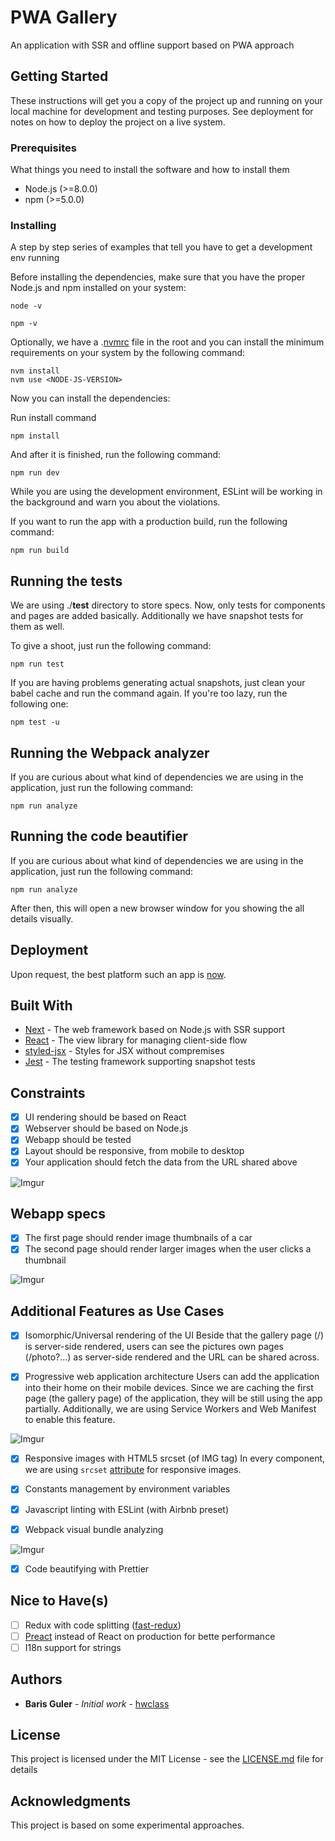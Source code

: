 # PWA Gallery

An application with SSR and offline support based on PWA approach

## Getting Started

These instructions will get you a copy of the project up and running on your local machine for development and testing purposes. See deployment for notes on how to deploy the project on a live system.

### Prerequisites

What things you need to install the software and how to install them

- Node.js (>=8.0.0)
- npm (>=5.0.0)

### Installing

A step by step series of examples that tell you have to get a development env running

Before installing the dependencies, make sure that you have the proper Node.js and npm installed on your system:

```
node -v
```

```
npm -v
```

Optionally, we have a .[nvmrc](https://github.com/creationix/nvm) file in the root and you can install the minimum requirements on your system by the following command:

```
nvm install
nvm use <NODE-JS-VERSION>
```

Now you can install the dependencies:

Run install command

```
npm install
```

And after it is finished, run the following command:

```
npm run dev
```

While you are using the development environment, ESLint will be working in the background and warn you about the violations. 

If you want to run the app with a production build, run the following command:
```
npm run build
```

## Running the tests

We are using ./__test__ directory to store specs. Now, only tests for components and pages are added basically.
Additionally we have snapshot tests for them as well.

To give a shoot, just run the following command:

```
npm run test
```

If you are having problems generating actual snapshots, just clean your babel cache and run the command again. If you're too lazy, run the following one:

```
npm test -u
```

## Running the Webpack analyzer

If you are curious about what kind of dependencies we are using in the application, just run the following command:

```
npm run analyze
```

## Running the code beautifier

If you are curious about what kind of dependencies we are using in the application, just run the following command:

```
npm run analyze
```

After then, this will open a new browser window for you showing the all details visually.

## Deployment

Upon request, the best platform such an app is [now](https://zeit.co/now).

## Built With

* [Next](https://zeit.co/blog/next) - The web framework based on Node.js with SSR support
* [React](https://reactjs.org/) - The view library for managing client-side flow
* [styled-jsx](https://github.com/zeit/styled-jsx) - Styles for JSX without compremises
* [Jest](https://facebook.github.io/jest/) - The testing framework supporting snapshot tests

## Constraints

- [x] UI rendering should be based on React
- [x] Webserver should be based on Node.js
- [x] Webapp should be tested
- [x] Layout should be responsive, from mobile to desktop
- [x] Your application should fetch the data from the URL shared above

![Imgur](https://i.imgur.com/39I1UQh.png)

## Webapp specs

- [x] The first page should render image thumbnails of a car
- [x] The second page should render larger images when the user clicks a thumbnail

![Imgur](https://i.imgur.com/shYaf4R.png)

## Additional Features as Use Cases
- [x] Isomorphic/Universal rendering of the UI
Beside that the gallery page (/) is server-side rendered, users can see the pictures own pages (/photo?...) as server-side rendered and the URL can be shared across.

- [x] Progressive web application architecture
Users can add the application into their home on their mobile devices. Since we are caching the first page (the gallery page) of the application, they will be still using the app partially. Additionally, we are using Service Workers and Web Manifest to enable this feature.

![Imgur](https://i.imgur.com/1z09b3H.png)

- [x] Responsive images with HTML5 srcset (of IMG tag)
In every component, we are using ```srcset``` [attribute](https://developer.mozilla.org/en-US/docs/Web/HTML/Element/img) for responsive images.

- [x] Constants management by environment variables
- [x] Javascript linting with ESLint (with Airbnb preset)
- [x] Webpack visual bundle analyzing

![Imgur](https://i.imgur.com/rvCdo1b.png)

- [x] Code beautifying with Prettier

## Nice to Have(s)

- [ ] Redux with code splitting ([fast-redux](https://github.com/dogada/fast-redux))
- [ ] [Preact](https://preactjs.com/) instead of React on production for bette performance
- [ ] I18n support for strings

## Authors

* **Baris Guler** - *Initial work* - [hwclass](https://github.com/hwclass)

## License

This project is licensed under the MIT License - see the [LICENSE.md](LICENSE.md) file for details

## Acknowledgments

This project is based on some experimental approaches.
